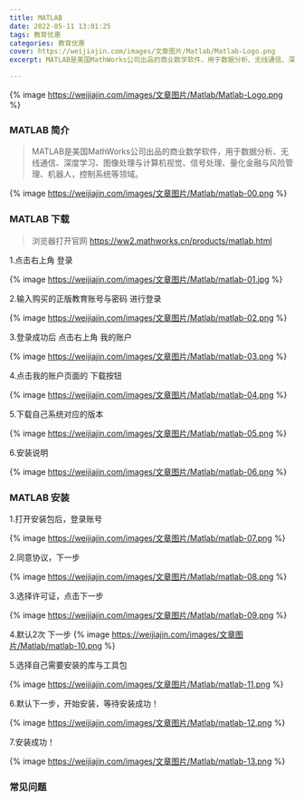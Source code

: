 ```yaml
---
title: MATLAB
date: 2022-05-11 13:01:25
tags: 教育优惠
categories: 教育优惠
cover: https://weijiajin.com/images/文章图片/Matlab/Matlab-Logo.png
excerpt: MATLAB是美国MathWorks公司出品的商业数学软件，用于数据分析、无线通信、深度学习、图像处理与计算机视觉、信号处理、量化金融与风险管理、机器人，控制系统等领域。

---
```

{% image https://weijiajin.com/images/文章图片/Matlab/Matlab-Logo.png %}

### MATLAB 简介



> MATLAB是美国MathWorks公司出品的商业数学软件，用于数据分析、无线通信、深度学习、图像处理与计算机视觉、信号处理、量化金融与风险管理、机器人，控制系统等领域。

{% image https://weijiajin.com/images/文章图片/Matlab/matlab-00.png %}

### MATLAB 下载

> 浏览器打开官网 https://ww2.mathworks.cn/products/matlab.html

1.点击右上角 登录

{% image https://weijiajin.com/images/文章图片/Matlab/matlab-01.jpg %}

2.输入购买的正版教育账号与密码 进行登录

{% image https://weijiajin.com/images/文章图片/Matlab/matlab-02.png %}

3.登录成功后 点击右上角 我的账户

{% image https://weijiajin.com/images/文章图片/Matlab/matlab-03.png %}


4.点击我的账户页面的 下载按钮

{% image https://weijiajin.com/images/文章图片/Matlab/matlab-04.png %}

5.下载自己系统对应的版本

{% image https://weijiajin.com/images/文章图片/Matlab/matlab-05.png %}


6.安装说明

{% image https://weijiajin.com/images/文章图片/Matlab/matlab-06.png %}

### MATLAB 安装

1.打开安装包后，登录账号

{% image https://weijiajin.com/images/文章图片/Matlab/matlab-07.png %}

2.同意协议，下一步

{% image https://weijiajin.com/images/文章图片/Matlab/matlab-08.png %}

3.选择许可证，点击下一步

{% image https://weijiajin.com/images/文章图片/Matlab/matlab-09.png %}

4.默认2次 下一步
{% image https://weijiajin.com/images/文章图片/Matlab/matlab-10.png %}

5.选择自己需要安装的库与工具包

{% image https://weijiajin.com/images/文章图片/Matlab/matlab-11.png %}

6.默认下一步，开始安装，等待安装成功！

{% image https://weijiajin.com/images/文章图片/Matlab/matlab-12.png %}

7.安装成功！

{% image https://weijiajin.com/images/文章图片/Matlab/matlab-13.png %}




### 常见问题


